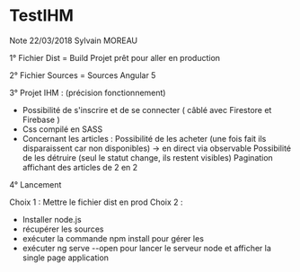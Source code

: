 # TestIHM
Note 22/03/2018
Sylvain MOREAU


1° Fichier Dist = Build Projet prêt pour aller en production

2° Fichier Sources  = Sources Angular 5

3° Projet IHM : (précision fonctionnement)
- Possibilité de s'inscrire et de se connecter ( câblé avec Firestore et Firebase )
- Css compilé en SASS
- Concernant les articles : 
Possibilité de les acheter (une fois fait ils disparaissent car non disponibles) -> en direct via observable
Possibilité de les détruire (seul le statut change, ils restent visibles)
Pagination affichant des articles de 2 en 2

4° Lancement

Choix 1 : Mettre le fichier dist en prod
Choix 2 : 
- Installer node.js 
- récupérer les sources 
- exécuter la commande npm install pour gérer les 
- exécuter ng serve --open pour lancer le serveur node et afficher la single page application



